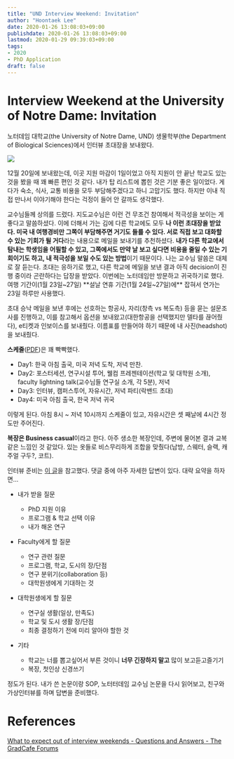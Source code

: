 ```yaml
---
title: "UND Interview Weekend: Invitation"
author: "Hoontaek Lee"
date: 2020-01-26 13:08:03+09:00
publishdate: 2020-01-26 13:08:03+09:00
lastmod: 2020-01-29 09:39:03+09:00
tags:
- 2020
- PhD Application
draft: false
---
```


# Interview Weekend at the University of Notre Dame: Invitation

노터데임 대학교(the University of Notre Dame, UND) 생물학부(the Department of Biological Sciences)에서 인터뷰 초대장을 보내왔다.

![](/en/posts/20200126_und_visit_prep/und_visit_letter.jpg)

12월 20일에 보내왔는데, 이곳 지원 마감이 1일이었고 아직 지원이 안 끝난 학교도 있는 것을 봤을 때 꽤 빠른 편인 것 같다. 내가 탑 리스트에 뽑힌 것은 기분 좋은 일이었다. 게다가 숙소, 식사, 교통 비용을 모두 부담해주겠다고 하니 고맙기도 했다. 하지만 이내 직접 만나서 이야기해야 한다는 걱정이 들어 안 갈까도 생각했다.

교수님들께 상의를 드렸다. 지도교수님은 이런 건 무조건 참여해서 적극성을 보이는 게 좋다고 말씀하셨다. 이에 더해서 가는 김에 다른 학교에도 모두 **나 이런 초대장을 받았다. 미국 내 여행경비만 그쪽이 부담해주면 거기도 들를 수 있다. 서로 직접 보고 대화할 수 있는 기회가 될 거다**라는 내용으로 메일을 보내기를 추천하셨다. **내가 다른 학교에서 탐내는 학생임을 어필할 수 있고, 그쪽에서도 만약 날 보고 싶다면 비용을 줄일 수 있는 기회이기도 하고, 내 적극성을 보일 수도 있는 방법**이기 때문이다. 나는 교수님 말씀은 대체로 잘 듣는다. 초대는 응하기로 했고, 다른 학교에 메일을 보낸 결과 아직 decision이 진행 중이라 곤란하다는 답장을 받았다. 이번에는 노터데임만 방문하고 귀국하기로 했다. 여행 기간이(1월 23일~27일) **설날 연휴 기간(1월 24일~27일)에** 잡혀서 연가는 23일 하루만 사용했다.

초대 승낙 메일을 보낸 후에는 선호하는 항공사, 자리(창측 vs 복도측) 등을 묻는 설문조사를 진행하고, 이를 참고해서 옵션을 보내왔고(대한항공을 선택했지만 델타를 끊어줬다), e티켓과 인보이스를 보내줬다. 이름표를 만들어야 하기 때문에 내 사진(headshot)을 보내줬다.

**스케줄**([PDF](/post/20200126_und_visit_prep/und_visit_schedule.pdf))은 꽤 빡빡했다. 

- Day1: 한국 아침 출국, 미국 저녁 도착, 저녁 만찬.
- Day2: 포스터세션, 연구시설 투어, 웰컴 프레젠테이션(학교 및 대학원 소개), faculty lightning talk(교수님들 연구실 소개, 각 5분), 저녁
- Day3: 인터뷰, 캠퍼스투어, 자유시간, 저녁 파티(락밴드 초대)
- Day4: 미국 아침 출국, 한국 저녁 귀국

이렇게 된다. 아침 8시 ~ 저녁 10시까지 스케줄이 있고, 자유시간은 셋 째날에 4시간 정도만 주어진다.

**복장은 Business casual**이라고 한다. 아주 생소한 복장인데, 주변에 물어본 결과 교복같은 느낌인 것 같았다. 있는 옷들로 비스무리하게 조합을 맞췄다(남방, 스웨터, 슬랙, 캐주얼 구두?, 코트).

인터뷰 준비는 [이 글](https://forum.thegradcafe.com/topic/99952-what-to-expect-out-of-interview-weekends/)을 참고했다. 댓글 중에 아주 자세한 답변이 있다. 대략 요약을 하자면...

- 내가 받을 질문
  - PhD 지원 이유
  - 프로그램 & 학교 선택 이유
  - 내가 해온 연구

- Faculty에게 할 질문
  - 연구 관련 질문
  - 프로그램, 학교, 도시의 장/단점
  - 연구 분위기(collaboration 등)
  - 대학원생에게 기대하는 것
- 대학원생에게 할 질문
  - 연구실 생활(일상, 만족도)
  - 학교 및 도시 생활 장/단점
  - 최종 결정하기 전에 미리 알아야 할한 것 
- 기타
  - 학교는 너를 뽑고싶어서 부른 것이니 **너무 긴장하지 말고** 많이 보고듣고즐기기
  - 복장, 첫인상 신경쓰기

정도가 된다. 내가 쓴 논문이랑 SOP, 노터터데임 교수님 논문을 다시 읽어보고, 친구와 가상인터뷰를 하며 답변을 준비했다.

# References

[What to expect out of interview weekends - Questions and Answers - The GradCafe Forums](https://forum.thegradcafe.com/topic/99952-what-to-expect-out-of-interview-weekends/)